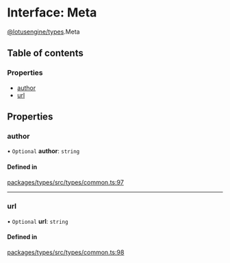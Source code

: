 # Interface: Meta

[@lotusengine/types](../wiki/@lotusengine.types).Meta

## Table of contents

### Properties

- [author](../wiki/@lotusengine.types.Meta#author)
- [url](../wiki/@lotusengine.types.Meta#url)

## Properties

### author

• `Optional` **author**: `string`

#### Defined in

[packages/types/src/types/common.ts:97](https://github.com/lotusengine/sdk/blob/f1f5297/packages/types/src/types/common.ts#L97)

___

### url

• `Optional` **url**: `string`

#### Defined in

[packages/types/src/types/common.ts:98](https://github.com/lotusengine/sdk/blob/f1f5297/packages/types/src/types/common.ts#L98)
